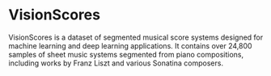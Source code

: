 # VisionScores
VisionScores is a dataset of segmented musical score systems designed for machine learning and deep learning applications. It contains over 24,800 samples of sheet music systems segmented from piano compositions, including works by Franz Liszt and various Sonatina composers.

